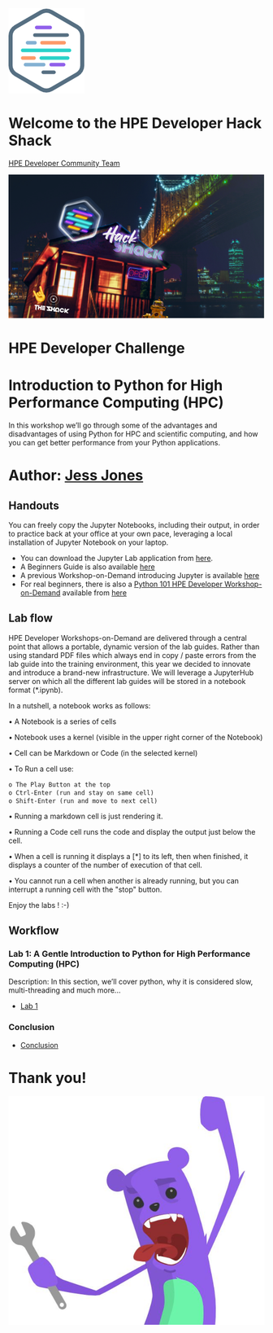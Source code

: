![HPEDEVlogo](Pictures/hpe-dev-logo.png)

# Welcome to the HPE Developer Hack Shack
[HPE Developer Community Team](https://hpedev.io)

<p align="center">
  <img src="Pictures/hackshackdisco.png">
</p>

# HPE Developer Challenge



# Introduction to Python for High Performance Computing (HPC)
In this workshop we’ll go through some of the advantages and disadvantages of using Python for HPC and scientific computing, and how you can get better performance from your Python applications.

# Author: [Jess Jones](mailto:j.r.jones@hpe.com)

## Handouts
You can freely copy the Jupyter Notebooks, including their output, in order to practice back at your office at your own pace, leveraging a local installation of Jupyter Notebook on your laptop.
- You can download the Jupyter Lab application from [here](https://jupyter.org/install). 
- A Beginners Guide is also available [here](https://jupyter-notebook-beginner-guide.readthedocs.io/en/latest/what_is_jupyter.html)
- A previous Workshop-on-Demand introducing Jupyter is available [here](https://hackshack.hpedev.io/workshop/25)
- For real beginners, there is also a [Python 101 HPE Developer Workshop-on-Demand](https://developer.hpe.com/hackshack/workshop/15) available from [here](https://hackshack.hpedev.io/workshop/15)

## Lab flow
HPE Developer Workshops-on-Demand are delivered through a central point that allows a portable, dynamic version of the lab guides. Rather than using standard PDF files which always end in copy / paste errors from the lab guide into the training environment, this year we decided to innovate and introduce a brand-new infrastructure. We will leverage a JupyterHub server on which all the different lab guides will be stored in a notebook format (*.ipynb).

In a nutshell, a notebook works as follows:

• A Notebook is a series of cells

• Notebook uses a kernel (visible in the upper right corner of the Notebook)

• Cell can be Markdown or Code (in the selected kernel)

• To Run a cell use:

    o The Play Button at the top
    o Ctrl-Enter (run and stay on same cell)
    o Shift-Enter (run and move to next cell)
    
• Running a markdown cell is just rendering it.

• Running a Code cell runs the code and display the output just below the cell.

• When a cell is running it displays a [*] to its left, then when finished, it displays a counter of the number of execution of that cell.

• You cannot run a cell when another is already running, but you can interrupt a running cell with the "stop" button.

Enjoy the labs ! :-)

## Workflow

### Lab 1: A Gentle Introduction to Python for High Performance Computing (HPC)
Description: In this section, we’ll cover python, why it is considered slow, multi-threading and much more...
* [Lab 1](1-WKSHP-Python_HPC_Basics.ipynb)

### Conclusion
* [Conclusion](2-WKSHP-Conclusion.ipynb)

# Thank you!
![grommet.JPG](Pictures/grommet.JPG)
